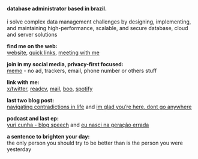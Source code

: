 
#### database administrator based in brazil.

i solve complex data management challenges by designing, implementing, and maintaining high-performance, scalable, and secure database, cloud and server solutions

**find me on the web:**<br>
[website](https://yuricunha.com), [quick links](https://links.yuricunha.com), [meeting with me](https://cal.com/isyuricunha)

**join in my social media, privacy-first focused:**<br>
[memo](https://memo.yuricunha.com/) - no ad, trackers, email, phone number or others stuff

**link with me:**<br>
[x/twitter](https://twitter.com/isyuricunha), [readcv](https://read.cv/isyuricunha), [mail](mailto:isyuricunha@duck.com), [boo](https://signup.boo.world/jejk), [spotify](https://open.spotify.com/user/22wrcoowop6hb63heywvtaypy?si=e1e818483a1a43a1)

**last two blog post:**<br>
[navigating contradictions in life](https://yuricunha.com/blog/navigating-contradictions-in-life) and [im glad you’re here. dont go anywhere](https://yuricunha.com/blog/im-glad-youre-here-dont-go-anywhere)

**podcast and last ep:**<br>
[yuri cunha - blog speech](https://open.spotify.com/show/2XRQ2mpUbtT0ZqxFVrl0KK) and [eu nasci na geração errada](https://open.spotify.com/episode/720qm2ZXIGVodsPvDUYjU5)

**a sentence to brighten your day:**<br>
    the only person you should try to be better than is the person you were yesterday
